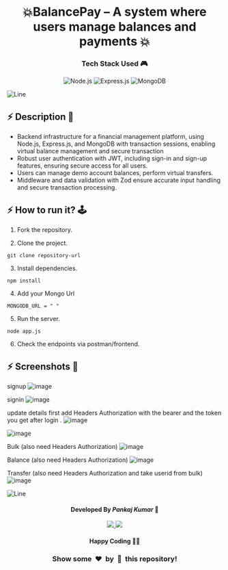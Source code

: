 
<h1 align='center'><b>💥BalancePay – A system where users manage balances and payments 💥</b></h1>

<!-- -------------------------------------------------------------------------------------------------------------- -->

<h3 align='center'>Tech Stack Used 🎮</h3>
<!-- enlist all the technologies used to create this project from them (Remove comment using 'ctrl+z' or 'command+z') -->

<div align='center'>
  <img src="https://img.shields.io/badge/node.js-6DA55F?style=for-the-badge&logo=node.js&logoColor=white" alt="Node.js"/>
  <img src="https://img.shields.io/badge/express.js-%23404d59.svg?style=for-the-badge&logo=express&logoColor=%2361DAFB" alt="Express.js"/>
  <img src="https://img.shields.io/badge/MongoDB-%234ea94b.svg?style=for-the-badge&logo=mongodb&logoColor=white" alt="MongoDB"/>
</div>


![Line](https://github.com/Avdhesh-Varshney/WebMasterLog/assets/114330097/4b78510f-a941-45f8-a9d5-80ed0705e847)

<!-- -------------------------------------------------------------------------------------------------------------- -->

## :zap: Description 📃

- Backend infrastructure for a financial management platform, using Node.js, Express.js, and MongoDB with transaction sessions, enabling virtual balance management and secure transaction
- Robust user authentication with JWT, including sign-in and sign-up features, ensuring secure access for all users.
- Users can manage demo account balances, perform virtual transfers.
- Middleware and data validation with Zod ensure accurate input handling and secure transaction processing.
  


<!-- -------------------------------------------------------------------------------------------------------------- -->

## :zap: How to run it? 🕹️

1. Fork the repository.

2. Clone the project.

```
git clone repository-url
```

3. Install dependencies.

```
npm install
```

4. Add your Mongo  Url 

```
MONGODB_URL = " " 
```

5. Run the server.

```
node app.js
```

6. Check the endpoints via postman/frontend.



<!-- -------------------------------------------------------------------------------------------------------------- -->

## :zap: Screenshots 📸

signup
![image](https://github.com/user-attachments/assets/99978920-d442-40d4-a328-b6b0152c748b)

signin
![image](https://github.com/user-attachments/assets/4d02a4ee-57e8-4adb-9a2a-2861e8cab31a)

update details 
first add Headers Authorization with the bearer and the token you get after login .
![image](https://github.com/user-attachments/assets/d621f672-034e-457f-b39e-26b029105cc9)

![image](https://github.com/user-attachments/assets/3a5acfe3-100b-4b8c-9fe1-31009ad1273f)

Bulk (also need Headers Authorization)
![image](https://github.com/user-attachments/assets/8949c778-fb4d-493d-8e8e-5736434afa0f)


Balance  (also need Headers Authorization)
![image](https://github.com/user-attachments/assets/29e05f4b-4ade-4fb3-ba98-66dc8a2cffd7)

Transfer (also need Headers Authorization and take userid from bulk)
![image](https://github.com/user-attachments/assets/c018c5bf-8307-4216-af7b-fe1c9d38a409)





![Line](https://github.com/Avdhesh-Varshney/WebMasterLog/assets/114330097/4b78510f-a941-45f8-a9d5-80ed0705e847)

<!-- -------------------------------------------------------------------------------------------------------------- -->

<h4 align='center'>Developed By <b><i>Pankaj Kumar</i></b> 👩</h4>
<p align='center'>
  <a href='https://www.linkedin.com/in/pankajkumardev0'>
    <img src='https://img.shields.io/badge/linkedin-%230077B5.svg?style=for-the-badge&logo=linkedin&logoColor=white' />
  </a>
  <a href='https://github.com/PankajKumardev'>
    <img src='https://img.shields.io/badge/github-%23121011.svg?style=for-the-badge&logo=github&logoColor=white' />
  </a>
</p>

<h4 align='center'>Happy Coding 🧑‍💻</h4>

<h3 align="center">Show some &nbsp;❤️&nbsp; by &nbsp;🌟&nbsp; this repository!</h3>
